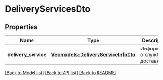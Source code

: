 # DeliveryServicesDto

## Properties
Name | Type | Description | Notes
------------ | ------------- | ------------- | -------------
**delivery_service** | [**Vec<models::DeliveryServiceInfoDto>**](DeliveryServiceInfoDTO.md) | Информация о службе доставки. | 

[[Back to Model list]](../README.md#documentation-for-models) [[Back to API list]](../README.md#documentation-for-api-endpoints) [[Back to README]](../README.md)


